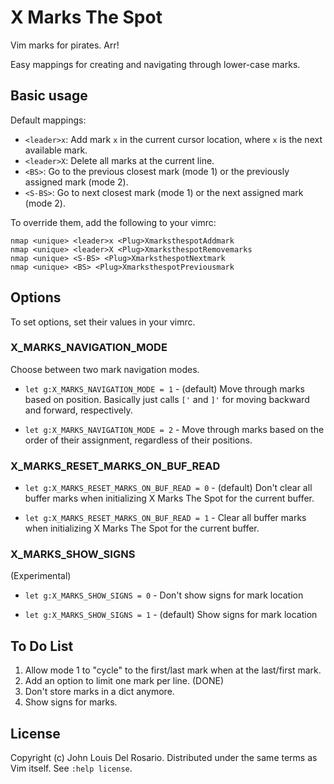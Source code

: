 X Marks The Spot
================
Vim marks for pirates. Arr!

Easy mappings for creating and navigating through lower-case marks.

Basic usage
-----------
Default mappings:

- `<leader>x`: Add mark `x` in the current cursor location, where `x` is the next
available mark.
- `<leader>X`: Delete all marks at the current line.
- `<BS>`: Go to the previous closest mark (mode 1) or the previously
assigned mark (mode 2).
- `<S-BS>`: Go to next closest mark (mode 1) or the next assigned mark
(mode 2).

To override them, add the following to your vimrc:

	nmap <unique> <leader>x <Plug>XmarksthespotAddmark
	nmap <unique> <leader>X <Plug>XmarksthespotRemovemarks
	nmap <unique> <S-BS> <Plug>XmarksthespotNextmark
	nmap <unique> <BS> <Plug>XmarksthespotPreviousmark

Options
-------

To set options, set their values in your vimrc.

### X\_MARKS\_NAVIGATION\_MODE

Choose between two mark navigation modes. 

- `let g:X_MARKS_NAVIGATION_MODE = 1` - (default) Move through marks based on position.
Basically just calls `['` and `]'` for moving backward and forward, respectively.

- `let g:X_MARKS_NAVIGATION_MODE = 2` - Move through marks based on the order of
their assignment, regardless of their positions.

### X\_MARKS\_RESET\_MARKS\_ON\_BUF\_READ

- `let g:X_MARKS_RESET_MARKS_ON_BUF_READ = 0` - (default) Don't clear all buffer
marks when initializing X Marks The Spot for the current buffer.

- `let g:X_MARKS_RESET_MARKS_ON_BUF_READ = 1` - Clear all buffer
marks when initializing X Marks The Spot for the current buffer.

### X\_MARKS\_SHOW\_SIGNS

(Experimental)

- `let g:X_MARKS_SHOW_SIGNS = 0` - Don't show signs for mark location

- `let g:X_MARKS_SHOW_SIGNS = 1` - (default) Show signs for mark location

To Do List
----------

1. Allow mode 1 to "cycle" to the first/last mark when at the last/first mark.
2. Add an option to limit one mark per line. (DONE)
3. Don't store marks in a dict anymore.
4. Show signs for marks.

License
-------

Copyright (c) John Louis Del Rosario. Distributed under the same terms as Vim
itself. See `:help license`.

